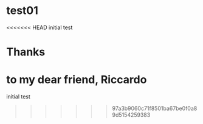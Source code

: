 test01
======

<<<<<<< HEAD
initial test


Thanks
======

to my dear friend, Riccardo
=======
initial test
>>>>>>> 97a3b9060c71f8501ba67be0f0a89d5154259383
